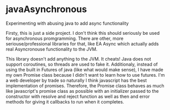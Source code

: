 # javaAsynchronous
Experimenting with abusing java to add async functionality

Firsty, this is just a side project. I don't think this should seriously be used for asynchronous promgramming. There are other, more seriouse/professional libraries for that, like EA Async which actually adds real Asyncronouse functionality to the JVM.

This library doesn't add anything to the JVM. It cheats! Java does not support coroutines, so threads are used to fake it. Additionaly, instead of using the built in Futures of java (like what would make sense), I have made my own Promise class because I didn't want to learn how to use futures. I'm a web developer by trade so naturally I think javascript has the best implementation of promises. Therefore, the Promise class behaves as much like javascript's promise class as possible with an initializer passed to the constructor with resolve and reject function as well as then and error methods for giving it callbacks to run when it completes.
